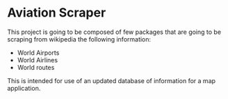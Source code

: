 # Aviation Scraper
 
This project is going to be composed of few packages that are
going to be scraping from wikipedia the following information:

- World Airports
- World Airlines
- World routes

This is intended for use of an updated database of information for a map application.